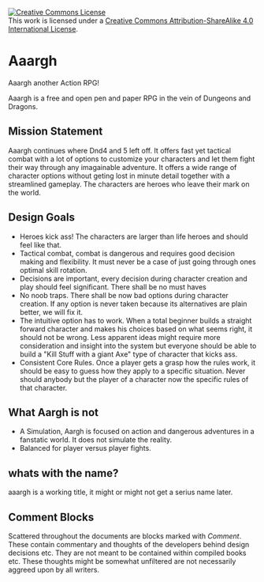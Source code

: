 <a rel="license" href="http://creativecommons.org/licenses/by-sa/4.0/"><img alt="Creative Commons License" style="border-width:0" src="https://i.creativecommons.org/l/by-sa/4.0/88x31.png" /></a><br />This work is licensed under a <a rel="license" href="http://creativecommons.org/licenses/by-sa/4.0/">Creative Commons Attribution-ShareAlike 4.0 International License</a>.

# Aaargh
Aaargh another Action RPG!

Aaargh is a free and open pen and paper RPG in the vein of Dungeons and Dragons.

## Mission Statement
Aaargh continues where Dnd4 and 5 left off. It offers fast yet tactical combat with a lot of options to customize your characters and let them fight their way through any imagainable adventure. It offers a wide range of character options without geting lost in minute detail together with a streamlined gameplay. The characters are heroes who leave their mark on the world.

## Design Goals
* Heroes kick ass! The characters are larger than life heroes and should feel like that.
* Tactical combat, combat is dangerous and requires good decision making and flexibility. It must never be a case of just going through ones optimal skill rotation.
* Decisions are important, every decision during character creation and play should feel significant. There shall be no must haves
* No noob traps. There shall be now bad options during character creation. If any option is never taken because its alternatives are plain better, we will fix it.
* The intuitive option has to work. When a total beginner builds a straight forward character and makes his choices based on what seems right, it should not be wrong. Less apparent ideas might require more consideration and insight into the system but everyone should be able to build a "Kill Stuff with a giant Axe" type of character that kicks ass.
* Consistent Core Rules. Once a player gets a grasp how the rules work, it should be easy to guess how they apply to a specific situation.
Never should anybody but the player of a character now the specific rules of that character.

## What Aargh is not
* A Simulation, Aargh is focused on action and dangerous adventures in a fanstatic world. It does not simulate the reality.
* Balanced for player versus player fights.

## whats with the name?
aaargh is a working title, it might or might not get a serius name later.

## Comment Blocks
Scattered throughout the documents are blocks marked with *Comment*.
These contain commentary and thoughts of the developers behind design decisions etc.
They are not meant to be contained within compiled books etc.
These thoughts might be somewhat unfiltered are not necessarily aggreed upon by all writers.
